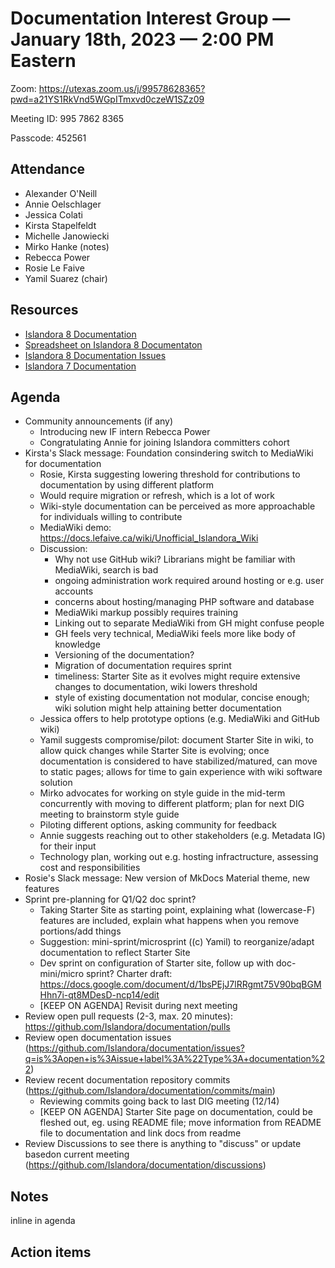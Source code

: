 # Documentation Interest Group — January 18th, 2023 — 2:00 PM Eastern

Zoom: https://utexas.zoom.us/j/99578628365?pwd=a21YS1RkVnd5WGpITmxvd0czeW1SZz09

Meeting ID: 995 7862 8365

Passcode: 452561

## Attendance

* Alexander O'Neill
* Annie Oelschlager
* Jessica Colati
* Kirsta Stapelfeldt
* Michelle Janowiecki
* Mirko Hanke (notes)
* Rebecca Power
* Rosie Le Faive
* Yamil Suarez (chair)

## Resources
* [Islandora 8 Documentation](https://islandora.github.io/documentation/)
* [Spreadsheet on Islandora 8 Documentaton](https://docs.google.com/spreadsheets/d/1E-kRw9xE60CKK0qL1-phzeVKjEZu3qBKZ9d3LH1hDEE/edit?usp=sharing)
* [Islandora 8 Documentation Issues](https://github.com/Islandora/documentation/issues?q=is%3Aopen+is%3Aissue+label%3A%22Type%3A+documentation%22)
* [Islandora 7 Documentation](https://wiki.lyrasis.org/display/ISLANDORA/Start)

## Agenda
- Community announcements (if any)
    - Introducing new IF intern Rebecca Power
    - Congratulating Annie for joining Islandora committers cohort
- Kirsta's Slack message: Foundation consindering switch to MediaWiki for documentation
    - Rosie, Kirsta suggesting lowering threshold for contributions to documentation by using different platform
    - Would require migration or refresh, which is a lot of work
    - Wiki-style documentation can be perceived as more approachable for individuals willing to contribute
    - MediaWiki demo: https://docs.lefaive.ca/wiki/Unofficial_Islandora_Wiki
    - Discussion: 
        - Why not use GitHub wiki? Librarians might be familiar with MediaWiki, search is bad
        - ongoing administration work required around hosting or e.g. user accounts
        - concerns about hosting/managing PHP software and database
        - MediaWiki markup possibly requires training
        - Linking out to separate MediaWiki from GH might confuse people
        - GH feels very technical, MediaWiki feels more like body of knowledge
        - Versioning of the documentation?
        - Migration of documentation requires sprint
        - timeliness: Starter Site as it evolves might require extensive changes to documentation, wiki lowers threshold
        - style of existing documentation not modular, concise enough; wiki solution might help attaining better documentation
    - Jessica offers to help prototype options (e.g. MediaWiki and GitHub wiki)
    - Yamil suggests compromise/pilot: document Starter Site in wiki, to allow quick changes while Starter Site is evolving; once documentation is considered to have stabilized/matured, can move to static pages; allows for time to gain experience with wiki software solution
    - Mirko advocates for working on style guide in the mid-term concurrently with moving to different platform; plan for next DIG meeting to brainstorm style guide
    - Piloting different options, asking community for feedback
    - Annie suggests reaching out to other stakeholders (e.g. Metadata IG) for their input
    - Technology plan, working out e.g. hosting infractructure, assessing cost and responsibilities
- Rosie's Slack message: New version of MkDocs Material theme, new features
- Sprint pre-planning for Q1/Q2 doc sprint?
    - Taking Starter Site as starting point, explaining what (lowercase-F) features are included, explain what happens when you remove portions/add things
    - Suggestion: mini-sprint/microsprint ((c) Yamil) to reorganize/adapt documentation to reflect Starter Site
    - Dev sprint on configuration of Starter site, follow up with doc-mini/micro sprint? Charter draft: https://docs.google.com/document/d/1bsPEjJ7lRRgmt75V90bqBGMHhn7i-qt8MDesD-ncp14/edit
    - [KEEP ON AGENDA] Revisit during next meeting
- Review open pull requests (2-3, max. 20 minutes): https://github.com/Islandora/documentation/pulls
- Review open documentation issues (https://github.com/Islandora/documentation/issues?q=is%3Aopen+is%3Aissue+label%3A%22Type%3A+documentation%22)
- Review recent documentation repository commits (https://github.com/Islandora/documentation/commits/main)
    - Reviewing commits going back to last DIG meeting (12/14)
    - [KEEP ON AGENDA] Starter Site page on documentation, could be fleshed out, eg. using README file; move information from README file to documentation and link docs from readme
- Review Discussions to see there is anything to "discuss" or update basedon current meeting (https://github.com/Islandora/documentation/discussions)

## Notes
inline in agenda

## Action items
